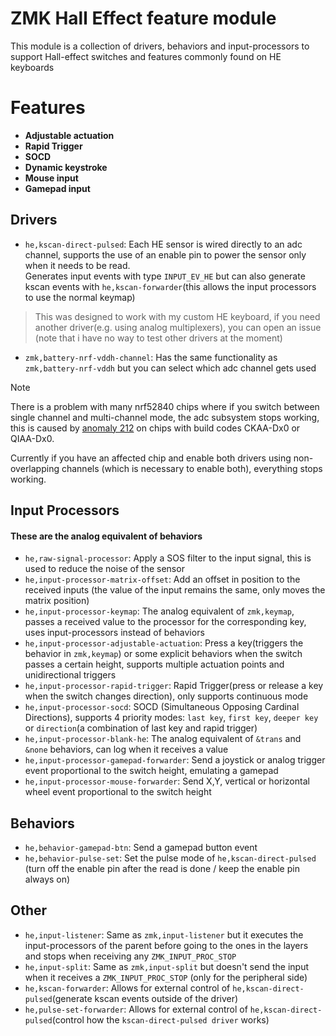 # ZMK Hall Effect feature module
This module is a collection of drivers, behaviors and input-processors to support Hall-effect switches and features commonly found on HE keyboards

# Features
- **Adjustable actuation**
- **Rapid Trigger**
- **SOCD**
- **Dynamic keystroke**
- **Mouse input**
- **Gamepad input**

## Drivers
  - `he,kscan-direct-pulsed`: Each HE sensor is wired directly to an adc channel, supports the use of an enable pin to power the sensor only when it needs to be read. <br/>
    Generates input events with type `INPUT_EV_HE` but can also generate kscan events with `he,kscan-forwarder`(this allows the input processors to use the normal keymap)
> This was designed to work with my custom HE keyboard, if you need another driver(e.g. using analog multiplexers), you can open an issue (note that i have no way to test other drivers at the moment)

  - `zmk,battery-nrf-vddh-channel`: Has the same functionality as `zmk,battery-nrf-vddh` but you can select which adc channel gets used
> [!NOTE]
> There is a problem with many nrf52840 chips where if you switch between single channel and multi-channel mode, the adc subsystem stops working, this is caused by [anomaly 212](https://docs.nordicsemi.com/bundle/errata_nRF52840_Rev2/page/ERR/nRF52840/Rev2/latest/err_840.html) on chips with build codes CKAA-Dx0 or QIAA-Dx0.
> 
> Currently if you have an affected chip and enable both drivers using non-overlapping channels (which is necessary to enable both), everything stops working.

## Input Processors

#### These are the analog equivalent of behaviors

- `he,raw-signal-processor`: Apply a SOS filter to the input signal, this is used to reduce the noise of the sensor
- `he,input-processor-matrix-offset`: Add an offset in position to the received inputs (the value of the input remains the same, only moves the matrix position)
- `he,input-processor-keymap`: The analog equivalent of `zmk,keymap`, passes a received value to the processor for the corresponding key, uses input-processors instead of behaviors
- `he,input-processor-adjustable-actuation`: Press a key(triggers the behavior in `zmk,keymap`) or some explicit behaviors when the switch passes a certain height, supports multiple actuation points and unidirectional triggers
- `he,input-processor-rapid-trigger`: Rapid Trigger(press or release a key when the switch changes direction), only supports continuous mode
- `he,input-processor-socd`: SOCD (Simultaneous Opposing Cardinal Directions), supports 4 priority modes: `last key`, `first key`, `deeper key` or `direction`(a combination of last key and rapid trigger)
- `he,input-processor-blank-he`: The analog equivalent of `&trans` and `&none` behaviors, can log when it receives a value
- `he,input-processor-gamepad-forwarder`: Send a joystick or analog trigger event proportional to the switch height, emulating a gamepad
- `he,input-processor-mouse-forwarder`: Send X,Y, vertical or horizontal wheel event proportional to the switch height

## Behaviors
- `he,behavior-gamepad-btn`: Send a gamepad button event
- `he,behavior-pulse-set`: Set the pulse mode of `he,kscan-direct-pulsed` (turn off the enable pin after the read is done / keep the enable pin always on)

## Other
- `he,input-listener`: Same as `zmk,input-listener` but it executes the input-processors of the parent before going to the ones in the layers and stops when receiving any `ZMK_INPUT_PROC_STOP`
- `he,input-split`: Same as `zmk,input-split` but doesn't send the input when it receives a `ZMK_INPUT_PROC_STOP` (only for the peripheral side)
- `he,kscan-forwarder`: Allows for external control of `he,kscan-direct-pulsed`(generate kscan events outside of the driver)
- `he,pulse-set-forwarder`: Allows for external control of `he,kscan-direct-pulsed`(control how the `kscan-direct-pulsed driver` works)
